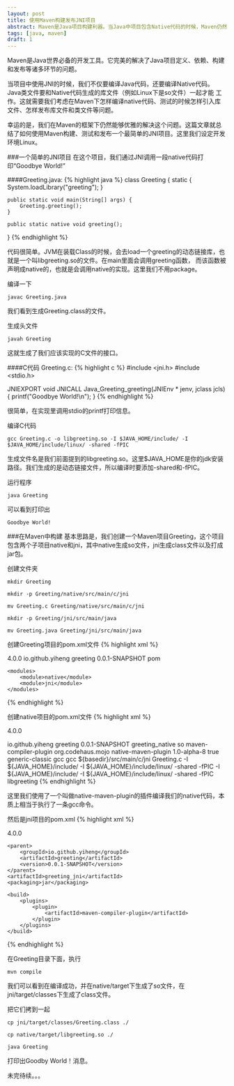 ```yaml
---
layout: post
title: 使用Maven构建发布JNI项目
abstract: Maven是Java项目构建利器。当Java中项目包含Native代码的时候，Maven仍然能够优雅的支持。这篇文章总结了如何使用Maven构建一个JNI的Java项目。
tags: [java, maven]
draft: 1
---
```


Maven是Java世界必备的开发工具。它完美的解决了Java项目定义、依赖、构建和发布等诸多环节的问题。

当项目中使用JNI的时候，我们不仅要编译Java代码，还要编译Native代码。Java类文件要和Native代码生成的库文件（例如Linux下是so文件）一起才能
工作。这就需要我们考虑在Maven下怎样编译native代码、测试的时候怎样引入库文件、怎样发布库文件和类文件等问题。

幸运的是，我们在Maven的框架下仍然能够优雅的解决这个问题。这篇文章就总结了如何使用Maven构建、测试和发布一个最简单的JNI项目。这里我们设定开发
环境Linux。

###一个简单的JNI项目
在这个项目，我们通过JNI调用一段native代码打印“Goodbye World!”

####Greeting.java:
{% highlight java %}
class Greeting {
    static {
        System.loadLibrary("greeting");
    }

    public static void main(String[] args) {
        Greeting.greeting();
    }

    public static native void greeting();
}
{% endhighlight %}

代码很简单。JVM在装载Class的时候，会去load一个greeting的动态链接库，也就是一个叫libgreeting.so的文件。在main里面会调用greeting函数，
而该函数被声明成native的，也就是会调用native的实现。这里我们不用package。

编译一下
<pre style="overflow:auto;word-wrap:inherit;white-space:pre;">
<code>javac Greeting.java</code>
</pre>

我们看到生成Greeting.class的文件。

生成头文件
<pre style="overflow:auto;word-wrap:inherit;white-space:pre;">
<code>javah Greeting</code>
</pre>

这就生成了我们应该实现的C文件的接口。

####C代码 Greeting.c:
{% highlight c %}
#include <jni.h>
#include <stdio.h>

JNIEXPORT void JNICALL Java_Greeting_greeting(JNIEnv * jenv, jclass jcls) {
    printf("Goodbye World!\n");
}
{% endhighlight %}

很简单，在实现里调用stdio的printf打印信息。

编译C代码
<pre style="overflow:auto;word-wrap:inherit;white-space:pre;">
<code>gcc Greeting.c -o libgreeting.so -I $JAVA_HOME/include/ -I $JAVA_HOME/include/linux/ -shared -fPIC</code>
</pre>

生成文件名是我们前面提到的libgreeting.so。这里$JAVA_HOME是你的jdk安装路径。我们生成的是动态链接文件，所以编译时要添加-shared和-fPIC。

运行程序
<pre style="overflow:auto;word-wrap:inherit;white-space:pre;">
<code>java Greeting</code>
</pre>

可以看到打印出
<pre style="overflow:auto;word-wrap:inherit;white-space:pre;">
<code>Goodbye World!</code>
</pre>

###在Maven中构建
基本思路是，我们创建一个Maven项目Greeting，这个项目包含两个子项目native和jni，其中native生成so文件，jni生成class文件以及打成jar包。

创建文件夹
<pre style="overflow:auto;word-wrap:inherit;white-space:pre;">
<code>mkdir Greeting</code>
</pre>
<pre style="overflow:auto;word-wrap:inherit;white-space:pre;">
<code>mkdir -p Greeting/native/src/main/c/jni</code>
</pre>
<pre style="overflow:auto;word-wrap:inherit;white-space:pre;">
<code>mv Greeting.c Greeting/native/src/main/c/jni</code>
</pre>
<pre style="overflow:auto;word-wrap:inherit;white-space:pre;">
<code>mkdir -p Greeting/jni/src/main/java</code>
</pre>
<pre style="overflow:auto;word-wrap:inherit;white-space:pre;">
<code>mv Greeting.java Greeting/jni/src/main/java</code>
</pre>

创建Greeting项目的pom.xml文件
{% highlight xml %}
<?xml version="1.0" encoding="UTF-8"?>
<project xmlns:xsi="http://www.w3.org/2001/XMLSchema-instance"
         xmlns="http://maven.apache.org/POM/4.0.0"
         xsi:schemaLocation="http://maven.apache.org/POM/4.0.0 http://maven.apache.org/xsd/maven-4.0.0.xsd">
    <modelVersion>4.0.0</modelVersion>
    <groupId>io.github.yiheng</groupId>
    <artifactId>greeting</artifactId>
    <version>0.0.1-SNAPSHOT</version>
    <packaging>pom</packaging>

    <modules>
        <module>native</module>
        <module>jni</module>
    </modules>
</project>
{% endhighlight %}

创建native项目的pom.xml文件
{% highlight xml %}
<?xml version="1.0" encoding="UTF-8"?>
<project xmlns:xsi="http://www.w3.org/2001/XMLSchema-instance"
 xmlns="http://maven.apache.org/POM/4.0.0"
 xsi:schemaLocation="http://maven.apache.org/POM/4.0.0 http://maven.apache.org/xsd/maven-4.0.0.xsd">
 <modelVersion>4.0.0</modelVersion>

 <parent>
     <groupId>io.github.yiheng</groupId>
     <artifactId>greeting</artifactId>
     <version>0.0.1-SNAPSHOT</version>
 </parent>
 <artifactId>greeting_native</artifactId>
 <packaging>so</packaging>

 <build>
     <plugins>
         <plugin>
             <artifactId>maven-compiler-plugin</artifactId>
         </plugin>
         <plugin>
             <groupId>org.codehaus.mojo</groupId>
             <artifactId>native-maven-plugin</artifactId>
             <version>1.0-alpha-8</version>
             <extensions>true</extensions>
             <configuration>
                 <compilerProvider>generic-classic</compilerProvider>
                 <compilerExecutable>gcc</compilerExecutable>
                 <linkerExecutable>gcc</linkerExecutable>
                 <sources>
                     <source>
                         <directory>${basedir}/src/main/c/jni</directory>
                         <fileNames>
                             <fileName>Greeting.c</fileName>
                         </fileNames>
                     </source>
                 </sources>
                 <compilerStartOptions>
                     <compilerStartOption>-I ${JAVA_HOME}/include/</compilerStartOption>
                     <compilerStartOption>-I ${JAVA_HOME}/include/linux/</compilerStartOption>
                 </compilerStartOptions>
                 <compilerEndOptions>
                     <compilerEndOption>-shared</compilerEndOption>
                     <compilerEndOption>-fPIC</compilerEndOption>
                 </compilerEndOptions>
                 <linkerStartOptions>
                     <linkerStartOption>-I ${JAVA_HOME}/include/</linkerStartOption>
                     <linkerStartOption>-I ${JAVA_HOME}/include/linux/</linkerStartOption>
                 </linkerStartOptions>
                 <linkerEndOptions>
                     <linkerEndOption>-shared</linkerEndOption>
                     <linkerEndOption>-fPIC</linkerEndOption>
                 </linkerEndOptions>
                 <linkerFinalName>libgreeting</linkerFinalName>
             </configuration>
         </plugin>
     </plugins>
 </build>
</project>
{% endhighlight %}

这里我们使用了一个叫做native-maven-plugin的插件编译我们的native代码，本质上相当于执行了一条gcc命令。

然后是jni项目的pom.xml
{% highlight xml %}
<?xml version="1.0" encoding="UTF-8"?>
<?xml version="1.0" encoding="UTF-8"?>
<project xmlns:xsi="http://www.w3.org/2001/XMLSchema-instance"
    xmlns="http://maven.apache.org/POM/4.0.0"
    xsi:schemaLocation="http://maven.apache.org/POM/4.0.0 http://maven.apache.org/xsd/maven-4.0.0.xsd">
    <modelVersion>4.0.0</modelVersion>

    <parent>
        <groupId>io.github.yiheng</groupId>
        <artifactId>greeting</artifactId>
        <version>0.0.1-SNAPSHOT</version>
    </parent>
    <artifactId>greeting_jni</artifactId>
    <packaging>jar</packaging>

    <build>
        <plugins>
            <plugin>
                <artifactId>maven-compiler-plugin</artifactId>
            </plugin>
        </plugins>
    </build>
</project>
{% endhighlight %}

在Greeting目录下面，执行
<pre style="overflow:auto;word-wrap:inherit;white-space:pre;">
<code>mvn compile</code>
</pre>

我们可以看到在编译成功，并在native/target下生成了so文件，在jni/target/classes下生成了class文件。

把它们拷到一起
<pre style="overflow:auto;word-wrap:inherit;white-space:pre;">
<code>cp jni/target/classes/Greeting.class ./</code>
</pre>
<pre style="overflow:auto;word-wrap:inherit;white-space:pre;">
<code>cp native/target/libgreeting.so ./</code>
</pre>
<pre style="overflow:auto;word-wrap:inherit;white-space:pre;">
<code>java Greeting</code>
</pre>

打印出Goodby World！消息。

未完待续。。。